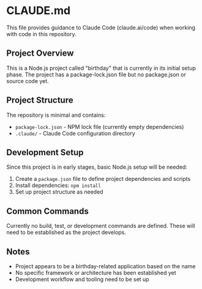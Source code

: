 # CLAUDE.md

This file provides guidance to Claude Code (claude.ai/code) when working with code in this repository.

## Project Overview

This is a Node.js project called "birthday" that is currently in its initial setup phase. The project has a package-lock.json file but no package.json or source code yet.

## Project Structure

The repository is minimal and contains:
- `package-lock.json` - NPM lock file (currently empty dependencies)
- `.claude/` - Claude Code configuration directory

## Development Setup

Since this project is in early stages, basic Node.js setup will be needed:

1. Create a `package.json` file to define project dependencies and scripts
2. Install dependencies: `npm install`
3. Set up project structure as needed

## Common Commands

Currently no build, test, or development commands are defined. These will need to be established as the project develops.

## Notes

- Project appears to be a birthday-related application based on the name
- No specific framework or architecture has been established yet
- Development workflow and tooling need to be set up